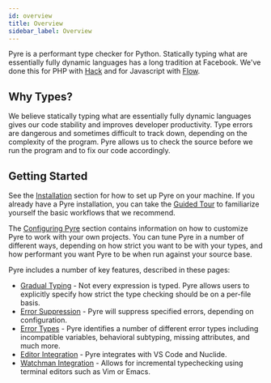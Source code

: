 ```yaml
---
id: overview
title: Overview
sidebar_label: Overview
---
```


Pyre is a performant type checker for Python. Statically typing what are 
essentially fully dynamic languages has a long tradition at Facebook. 
We've done this for PHP with [Hack](https://hacklang.org/) and for Javascript 
with [Flow](https://flow.org/). 

## Why Types?
We believe statically typing what are essentially fully dynamic languages 
gives our code stability and improves developer productivity. Type errors are 
dangerous and sometimes difficult to track down, depending on the complexity 
of the program. Pyre allows us to check the source before we run the program 
and to fix our code accordingly.


## Getting Started
See the [Installation](installation.md) section for how to set up Pyre on your 
machine. If you already have a Pyre installation, you can take the 
[Guided Tour](guided_tour.md) to familiarize yourself the basic workflows 
that we recommend.

The [Configuring Pyre](configuration.md) section contains information 
on how to customize Pyre to work with your own projects. You can tune Pyre in 
a number of different ways, depending on how strict you want to be with your 
types, and how performant you want Pyre to be when run against your source base. 

Pyre includes a number of key features, described in these pages:

* [Gradual Typing](gradual-typing.md) - Not every expression is typed. Pyre 
   allows users to explicitly specify how strict the type checking should be 
   on a per-file basis.
* [Error Suppression](error-suppression.md) - Pyre will suppress specified 
   errors, depending on configuration. 
* [Error Types](error-types.md) - Pyre identifies a number of different error 
   types including incompatible variables, behavioral subtyping, missing 
   attributes, and much more. 
* [Editor Integration](lsp-integration.md) - Pyre integrates with VS Code and 
   Nuclide. 
* [Watchman Integration](watchman-integration.md) - Allows for incremental 
   typechecking using terminal editors such as Vim or Emacs.

